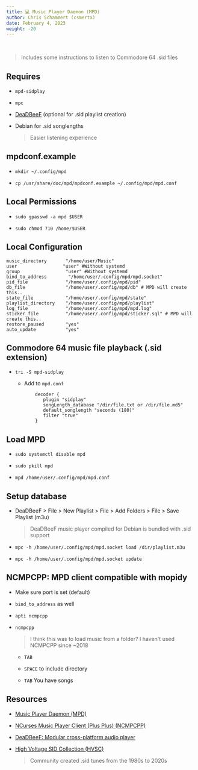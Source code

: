 ```yaml
---
title: 💻 Music Player Daemon (MPD)
author: Chris Schammert (csmertx)
date: February 4, 2023
weight: -20
---
```


<br />

> Includes some instructions to listen to Commodore 64 .sid files

## Requires

- ```mpd-sidplay```

- ```mpc```

- [DeaDBeeF](#resources) (optional for .sid playlist creation)

- Debian for .sid songlengths

    > Easier listening experience

## mpdconf.example

- ```mkdir ~/.config/mpd```

- ```cp /usr/share/doc/mpd/mpdconf.example ~/.config/mpd/mpd.conf```

## Local Permissions

- ```sudo gpasswd -a mpd $USER```

- ```sudo chmod 710 /home/$USER```

## Local Configuration

```
music_directory       "/home/user/Music"
user                 "user" #Without systemd
group                 "user" #Without systemd
bind_to_address        "/home/user/.config/mpd/mpd.socket"
pid_file              "/home/user/.config/mpd/pid"
db_file               "/home/user/.config/mpd/db" # MPD will create this..
state_file            "/home/user/.config/mpd/state"
playlist_directory    "/home/user/.config/mpd/playlist"
log_file              "/home/user/.config/mpd/mpd.log"
sticker_file          "/home/user/.config/mpd/sticker.sql" # MPD will create this..
restore_paused        "yes"
auto_update           "yes"
```

## Commodore 64 music file playback (.sid extension)
- ```tri -S mpd-sidplay```

    - Add to ```mpd.conf```

        ```
            decoder {
               plugin "sidplay"
               songLength_database "/dir/file.txt or /dir/file.md5"
               default_songlength "seconds (180)"
               filter "true"                                                                                         
            }
        ```

## Load MPD

- ```sudo systemctl disable mpd```

- ```sudo pkill mpd```

- ```mpd /home/user/.config/mpd/mpd.conf```

## Setup database

- DeaDBeeF > File > New Playlist > File > Add Folders > File > Save Playlist (m3u)

    > DeaDBeeF music player compiled for Debian is bundled with .sid support

- ```mpc -h /home/user/.config/mpd/mpd.socket load /dir/playlist.m3u```

- ```mpc -h /home/user/.config/mpd/mpd.socket update```

## NCMPCPP: MPD client compatible with mopidy

- Make sure port is set (default)

- ```bind_to_address``` as well

- ```apti ncmpcpp```

- ```ncmpcpp```

    > I think this was to load music from a folder? I haven't used NCMPCPP since ~2018

    - ```TAB```

    - ```SPACE``` to include directory

    - ```TAB``` You have songs


## Resources

- [Music Player Daemon (MPD)](https://www.musicpd.org/)

- [NCurses Music Player Client (Plus Plus) (NCMPCPP)](https://rybczak.net/ncmpcpp/)

- [DeaDBeeF: Modular cross-platform audio player](https://deadbeef.sourceforge.io/)

- [High Voltage SID Collection (HVSC)](https://www.hvsc.c64.org/)

    > Community created .sid tunes from the 1980s to 2020s